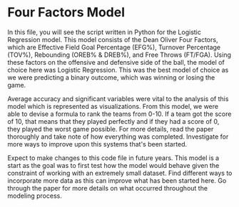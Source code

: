 # Four Factors Model

In this file, you will see the script written in Python for the Logistic Regression model. This model consists of the Dean Oliver Four Factors, which are Effective Field Goal Percentage (EFG%), Turnover Percentage (TOV%), Rebounding (OREB% & DREB%), and Free Throws (FT/FGA). Using these factors on the offensive and defensive side of the ball, the model of choice here was Logistic Regression. This was the best model of choice as we were predicting a binary outcome, which was winning or losing the game.

Average accuracy and significant variables were vital to the analysis of this model which is represented as visualizations. From this model, we were able to devise a formula to rank the teams from 0-10. If a team got the score of 10, that means that they played perfectly and if they had a score of 0, they played the worst game possible. For more details, read the paper thoroughly and take note of how everything was completed. Investigate for more ways to improve upon this systems that's been started.

Expect to make changes to this code file in future years. This model is a start as the goal was to first test how the model would behave given the constraint of working with an extremely small dataset. Find different ways to incorporate more data as this can improve what has been started here. Go through the paper for more details on what occurred throughout the modeling process.
